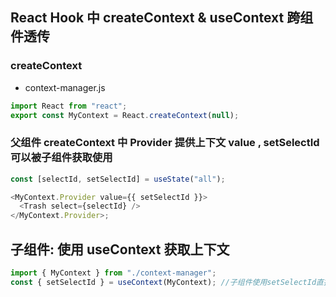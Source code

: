 ## React Hook 中 createContext & useContext 跨组件透传

### createContext

- context-manager.js

```js
import React from "react";
export const MyContext = React.createContext(null);
```

### 父组件 createContext 中 Provider 提供上下文 value , setSelectId 可以被子组件获取使用

```js
const [selectId, setSelectId] = useState("all");

<MyContext.Provider value={{ setSelectId }}>
  <Trash select={selectId} />
</MyContext.Provider>;
```

## 子组件: 使用 useContext 获取上下文

```js
import { MyContext } from "./context-manager";
const { setSelectId } = useContext(MyContext); //子组件使用setSelectId直接改父组件数据
```
